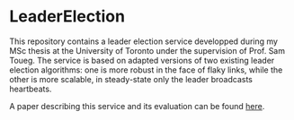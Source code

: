 # LeaderElection

This repository contains a leader election service developped during my MSc thesis at the University of Toronto under the supervision of Prof. Sam Toueg. The service is based on adapted versions of two existing leader election algorithms: one is more robust in the face of flaky links, while the other is more scalable, in steady-state only the leader broadcasts heartbeats.

A paper describing this service and its evaluation can be found [here](http://ieeexplore.ieee.org/xpl/articleDetails.jsp?arnumber=4630089).
